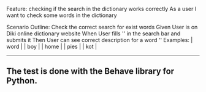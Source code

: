 Feature: checking if the search in the dictionary works correctly
  As a user I want to check some words in the dictionary

Scenario Outline: Check the correct search for exist words
  Given User is on Diki online dictionary website
  When User fills '<word>' in the search bar and submits it
  Then User can see correct description for a word '<word>'
  Examples:
    | word   |
    | boy    | 
    | home   |
    | pies   |
    | kot    | 

-----------------------------------------------------
The test is done with the Behave library for Python.
-----------------------------------------------------